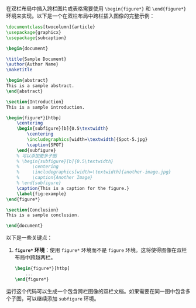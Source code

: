 在双栏布局中插入跨栏图片或表格需要使用  `\begin{figure*}` 和 `\end{figure*}` 环境来实现。以下是一个在双栏布局中跨栏插入图像的完整示例：

```latex
\documentclass[twocolumn]{article}
\usepackage{graphicx}
\usepackage{subcaption}

\begin{document}

\title{Sample Document}
\author{Author Name}
\maketitle

\begin{abstract}
This is a sample abstract.
\end{abstract}

\section{Introduction}
This is a sample introduction.

\begin{figure*}[htbp]
    \centering
    \begin{subfigure}[b]{0.5\textwidth}
        \centering
        \includegraphics[width=\textwidth]{Spot-5.jpg}
        \caption{SPOT}
    \end{subfigure}
    % 可以添加更多子图
    % \begin{subfigure}[b]{0.5\textwidth}
    %     \centering
    %     \includegraphics[width=\textwidth]{another-image.jpg}
    %     \caption{Another Image}
    % \end{subfigure}
    \caption{This is a caption for the figure.}
    \label{fig:example}
\end{figure*}

\section{Conclusion}
This is a sample conclusion.

\end{document}
```

以下是一些关键点：


1. **`figure*` 环境**：使用 `figure*` 环境而不是 `figure` 环境。这将使得图像在双栏布局中跨越两栏。
    ```latex
    \begin{figure*}[htbp]
        ...
    \end{figure*}
    ```


运行这个代码可以生成一个包含跨栏图像的双栏文档。如果需要在同一图中包含多个子图，可以继续添加 `subfigure` 环境。